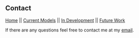 ## Contact
[Home](index.html) || [Current Models](https://github.com/PharaohCola13/GeoExpanse/blob/master/docs/CURRENT.md) || [In Development](https://github.com/PharaohCola13/GeoExpanse/blob/master/docs/DEV.md) || [Future Work](https://github.com/PharaohCola13/GeoExpanse/blob/master/docs/FUTURE.md)

If there are any questions feel free to contact me at my [email](spencer.riley@student.nmt.edu).
